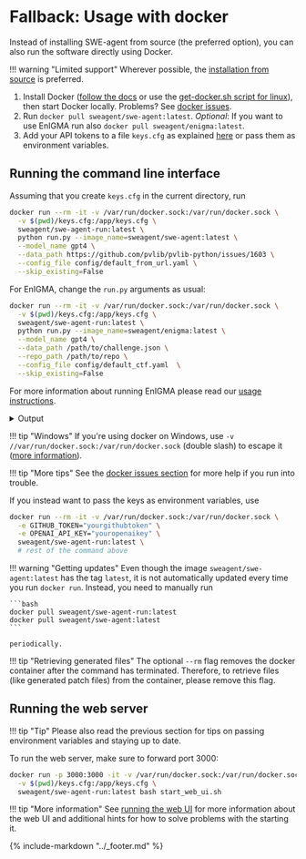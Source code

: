 # Fallback: Usage with docker

Instead of installing SWE-agent from source (the preferred option), you can also run the software directly using Docker.

!!! warning "Limited support"
    Wherever possible, the [installation from source](source.md) is preferred.

1. Install Docker ([follow the docs](https://github.com/docker/docker-install) or use the [get-docker.sh script for linux](https://github.com/docker/docker-install)), then start Docker locally. Problems? See [docker issues](tips.md#docker).
2. Run `docker pull sweagent/swe-agent:latest`. *Optional*: If you want to use EnIGMA run also `docker pull sweagent/enigma:latest`.
3. Add your API tokens to a file `keys.cfg` as explained [here](keys.md) or pass them as
   environment variables.

## Running the command line interface

Assuming that you create `keys.cfg` in the current directory, run

```bash
docker run --rm -it -v /var/run/docker.sock:/var/run/docker.sock \
  -v $(pwd)/keys.cfg:/app/keys.cfg \
  sweagent/swe-agent-run:latest \
  python run.py --image_name=sweagent/swe-agent:latest \
  --model_name gpt4 \
  --data_path https://github.com/pvlib/pvlib-python/issues/1603 \
  --config_file config/default_from_url.yaml \
  --skip_existing=False
```

For EnIGMA, change the `run.py` arguments as usual:

```bash
docker run --rm -it -v /var/run/docker.sock:/var/run/docker.sock \
  -v $(pwd)/keys.cfg:/app/keys.cfg \
  sweagent/swe-agent-run:latest \
  python run.py --image_name=sweagent/enigma:latest \
  --model_name gpt4 \
  --data_path /path/to/challenge.json \
  --repo_path /path/to/repo \
  --config_file config/default_ctf.yaml  \
  --skip_existing=False
```

For more information about running EnIGMA please read our [usage instructions](../usage/enigma.md).

<details>
<summary>Output</summary>

```json
--8<-- "docs/usage/cl_tutorial_cmd_1_output.log"
```
</details>

!!! tip "Windows"
    If you're using docker on Windows, use `-v //var/run/docker.sock:/var/run/docker.sock`
    (double slash) to escape it ([more information](https://stackoverflow.com/a/47229180/)).

!!! tip "More tips"
    See the [docker issues section](tips.md#docker) for more help if you run into
    trouble.

If you instead want to pass the keys as environment variables, use

```bash
docker run --rm -it -v /var/run/docker.sock:/var/run/docker.sock \
  -e GITHUB_TOKEN="yourgithubtoken" \
  -e OPENAI_API_KEY="youropenaikey" \
  sweagent/swe-agent-run:latest \
  # rest of the command above
```

!!! warning "Getting updates"
    Even though the image `sweagent/swe-agent:latest` has the tag `latest`,
    it is not automatically updated every time you run `docker run`. Instead,
    you need to manually run

    ```bash
    docker pull sweagent/swe-agent-run:latest
    docker pull sweagent/swe-agent:latest
    ```

    periodically.

!!! tip "Retrieving generated files"
    The optional `--rm` flag removes the docker container after the command has terminated.
    Therefore, to retrieve files (like generated patch files) from the container, please
    remove this flag.

## Running the web server

!!! tip "Tip"
    Please also read the previous section for tips on passing environment variables
    and staying up to date.

To run the web server, make sure to forward port 3000:

```bash
docker run -p 3000:3000 -it -v /var/run/docker.sock:/var/run/docker.sock \
  -v $(pwd)/keys.cfg:/app/keys.cfg \
  sweagent/swe-agent-run:latest bash start_web_ui.sh
```

!!! tip "More information"
    See [running the web UI](../usage/web_ui.md) for more information about the
    web UI and additional hints for how to solve problems with the starting it.

{% include-markdown "../_footer.md" %}
